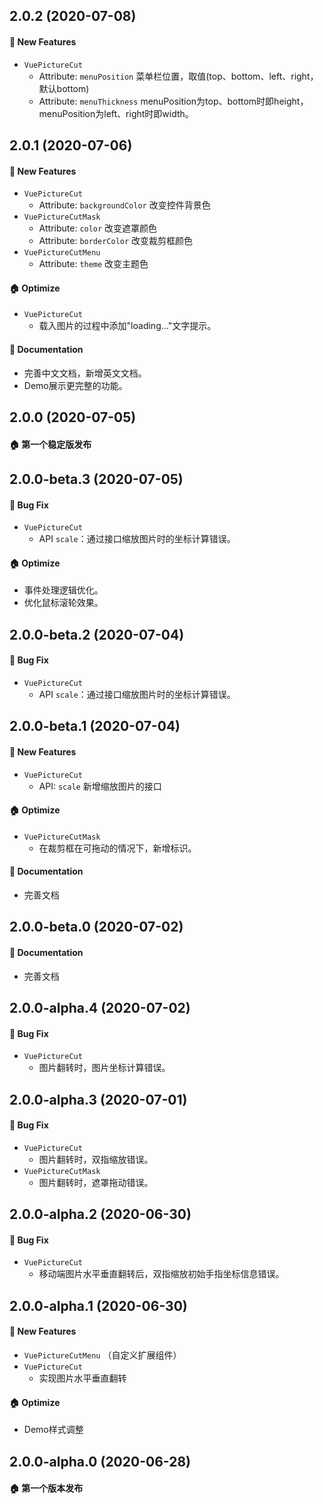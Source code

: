 ## 2.0.2 (2020-07-08)

#### :rocket: New Features
* `VuePictureCut`
  * Attribute: `menuPosition` 菜单栏位置，取值(top、bottom、left、right，默认bottom)
  * Attribute: `menuThickness` menuPosition为top、bottom时即height，menuPosition为left、right时即width。

## 2.0.1 (2020-07-06)

#### :rocket: New Features
* `VuePictureCut`
  * Attribute: `backgroundColor` 改变控件背景色
* `VuePictureCutMask`
  * Attribute: `color` 改变遮罩颜色
  * Attribute: `borderColor` 改变裁剪框颜色
* `VuePictureCutMenu`
  * Attribute: `theme` 改变主题色

#### :house: Optimize
* `VuePictureCut`
  * 载入图片的过程中添加"loading..."文字提示。

#### :memo: Documentation
* 完善中文文档，新增英文文档。
* Demo展示更完整的功能。

## 2.0.0 (2020-07-05)

#### :house: 第一个稳定版发布

## 2.0.0-beta.3 (2020-07-05)

#### :bug: Bug Fix
* `VuePictureCut`  
  * API `scale`：通过接口缩放图片时的坐标计算错误。

#### :house: Optimize
* 事件处理逻辑优化。
* 优化鼠标滚轮效果。

## 2.0.0-beta.2 (2020-07-04)

#### :bug: Bug Fix
* `VuePictureCut`  
  * API `scale`：通过接口缩放图片时的坐标计算错误。

## 2.0.0-beta.1 (2020-07-04)

#### :rocket: New Features
* `VuePictureCut`
  * API: `scale` 新增缩放图片的接口

#### :house: Optimize
* `VuePictureCutMask`
  * 在裁剪框在可拖动的情况下，新增标识。

#### :memo: Documentation
* 完善文档

## 2.0.0-beta.0 (2020-07-02)

#### :memo: Documentation
* 完善文档

## 2.0.0-alpha.4 (2020-07-02)

#### :bug: Bug Fix
* `VuePictureCut`  
  * 图片翻转时，图片坐标计算错误。

## 2.0.0-alpha.3 (2020-07-01)

#### :bug: Bug Fix
* `VuePictureCut`  
  * 图片翻转时，双指缩放错误。
* `VuePictureCutMask`  
  * 图片翻转时，遮罩拖动错误。

## 2.0.0-alpha.2 (2020-06-30)

#### :bug: Bug Fix
* `VuePictureCut`
  * 移动端图片水平垂直翻转后，双指缩放初始手指坐标信息错误。

## 2.0.0-alpha.1 (2020-06-30)

#### :rocket: New Features
* `VuePictureCutMenu` （自定义扩展组件）
* `VuePictureCut`
  * 实现图片水平垂直翻转

#### :house: Optimize
* Demo样式调整

## 2.0.0-alpha.0 (2020-06-28)

#### :house: 第一个版本发布